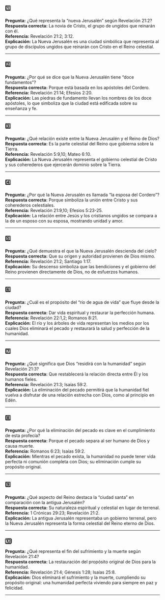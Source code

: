 ### 1️⃣

**Pregunta:** ¿Qué representa la “nueva Jerusalén” según Revelación 21:2?  
**Respuesta correcta:** La novia de Cristo, el grupo de ungidos que reinarán con él.  
**Referencia:** Revelación 21:2; 3:12.  
**Explicación:** La Nueva Jerusalén es una ciudad simbólica que representa al grupo de discípulos ungidos que reinarán con Cristo en el Reino celestial.

---
### 2️⃣

**Pregunta:** ¿Por qué se dice que la Nueva Jerusalén tiene “doce fundamentos”?  
**Respuesta correcta:** Porque está basada en los apóstoles del Cordero.  
**Referencia:** Revelación 21:14; Efesios 2:20.  
**Explicación:** Las piedras de fundamento llevan los nombres de los doce apóstoles, lo que simboliza que la ciudad está edificada sobre su enseñanza y fe.

---
### 3️⃣

**Pregunta:** ¿Qué relación existe entre la Nueva Jerusalén y el Reino de Dios?  
**Respuesta correcta:** Es la parte celestial del Reino que gobierna sobre la Tierra.  
**Referencia:** Revelación 5:9,10; Mateo 6:10.  
**Explicación:** La Nueva Jerusalén representa el gobierno celestial de Cristo y sus coherederos que ejercerán dominio sobre la Tierra.

---
### 4️⃣

**Pregunta:** ¿Por qué la Nueva Jerusalén es llamada “la esposa del Cordero”?  
**Respuesta correcta:** Porque simboliza la unión entre Cristo y sus coherederos celestiales.  
**Referencia:** Revelación 21:9,10; Efesios 5:23-25.  
**Explicación:** La relación entre Jesús y los cristianos ungidos se compara a la de un esposo con su esposa, mostrando unidad y amor.

---
### 5️⃣

**Pregunta:** ¿Qué demuestra el que la Nueva Jerusalén descienda del cielo?  
**Respuesta correcta:** Que su origen y autoridad provienen de Dios mismo.  
**Referencia:** Revelación 21:2; Santiago 1:17.  
**Explicación:** Su descenso simboliza que las bendiciones y el gobierno del Reino provienen directamente de Dios, no de esfuerzos humanos.

---
### 6️⃣

**Pregunta:** ¿Cuál es el propósito del “río de agua de vida” que fluye desde la ciudad?  
**Respuesta correcta:** Dar vida espiritual y restaurar la perfección humana.  
**Referencia:** Revelación 22:1,2; Romanos 8:21.  
**Explicación:** El río y los árboles de vida representan los medios por los cuales Dios eliminará el pecado y restaurará la salud y perfección de la humanidad.

---
### 7️⃣

**Pregunta:** ¿Qué significa que Dios “residirá con la humanidad” según Revelación 21:3?  
**Respuesta correcta:** Que restablecerá la relación directa entre Él y los humanos fieles.  
**Referencia:** Revelación 21:3; Isaías 59:2.  
**Explicación:** La eliminación del pecado permitirá que la humanidad fiel vuelva a disfrutar de una relación estrecha con Dios, como al principio en Edén.

---
### 8️⃣

**Pregunta:** ¿Por qué la eliminación del pecado es clave en el cumplimiento de esta profecía?  
**Respuesta correcta:** Porque el pecado separa al ser humano de Dios y causa muerte.  
**Referencia:** Romanos 6:23; Isaías 59:2.  
**Explicación:** Mientras el pecado exista, la humanidad no puede tener vida perfecta ni comunión completa con Dios; su eliminación cumple su propósito original.

---
### 9️⃣

**Pregunta:** ¿Qué aspecto del Reino destaca la “ciudad santa” en comparación con la antigua Jerusalén?  
**Respuesta correcta:** Su naturaleza espiritual y celestial en lugar de terrenal.  
**Referencia:** 1 Crónicas 29:23; Revelación 21:2.  
**Explicación:** La antigua Jerusalén representaba un gobierno terrenal, pero la Nueva Jerusalén representa la forma celestial del Reino eterno de Dios.

---
### 🔟

**Pregunta:** ¿Qué representa el fin del sufrimiento y la muerte según Revelación 21:4?  
**Respuesta correcta:** La restauración del propósito original de Dios para la humanidad.  
**Referencia:** Revelación 21:4; Génesis 1:28; Isaías 25:8.  
**Explicación:** Dios eliminará el sufrimiento y la muerte, cumpliendo su propósito original: una humanidad perfecta viviendo para siempre en paz y felicidad.

---